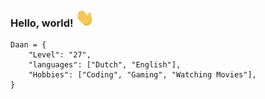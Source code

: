 ### Hello, world! <img src="https://github.com/ABSphreak/ABSphreak/blob/master/gifs/Hi.gif" width="30px">

```
Daan = {
    "Level": "27",
    "languages": ["Dutch", "English"],
    "Hobbies": ["Coding", "Gaming", "Watching Movies"],
}
```
